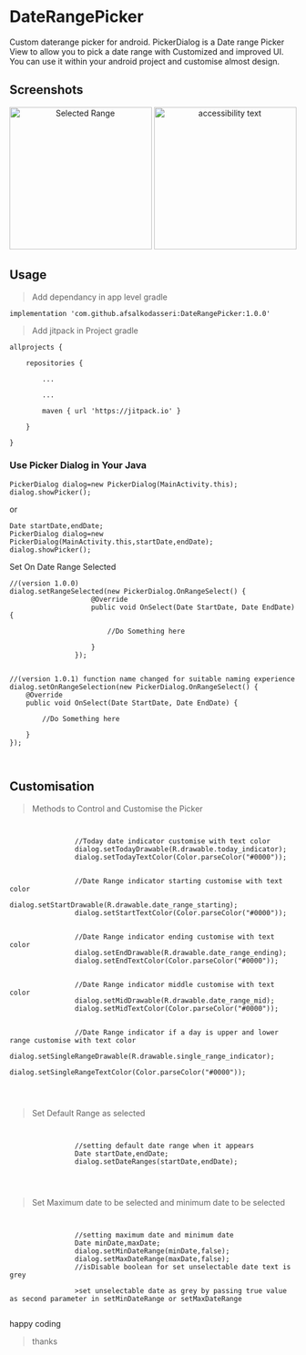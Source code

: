 # DateRangePicker
Custom daterange picker for android.
PickerDialog is a Date range Picker View to allow you to pick a date range with Customized and improved UI.
You can use it within your android project and customise almost design.


## Screenshots

<p align="center">
  <img src="https://i.ibb.co/C8M38gp/Screenshot-1613641238.png" width="250" title="Selected Range">
  <img src="https://i.ibb.co/GtH2YN6/Screenshot-1613640981.png" width="250" alt="accessibility text">
</p>

## Usage

> Add dependancy in app level gradle
 
```implementation 'com.github.afsalkodasseri:DateRangePicker:1.0.0'```

> Add jitpack in Project gradle

```
allprojects {

    repositories {
    
        ...
        
        ...
        
        maven { url 'https://jitpack.io' }
        
    }
    
}
```

### Use Picker Dialog in Your Java

```
PickerDialog dialog=new PickerDialog(MainActivity.this);
dialog.showPicker();
```

or

```
Date startDate,endDate;
PickerDialog dialog=new PickerDialog(MainActivity.this,startDate,endDate);
dialog.showPicker();
```

Set On Date Range Selected

```
//(version 1.0.0)
dialog.setRangeSelected(new PickerDialog.OnRangeSelect() {
                    @Override
                    public void OnSelect(Date StartDate, Date EndDate) {
                    
                        //Do Something here
                        
                    }
                });
    
    
//(version 1.0.1) function name changed for suitable naming experience
dialog.setOnRangeSelection(new PickerDialog.OnRangeSelect() {
    @Override
    public void OnSelect(Date StartDate, Date EndDate) {

        //Do Something here

    }
});
                
                
```

                
                
                
## Customisation

> Methods to Control and Customise the Picker

```


                //Today date indicator customise with text color 
                dialog.setTodayDrawable(R.drawable.today_indicator);
                dialog.setTodayTextColor(Color.parseColor("#0000"));
                
                
                //Date Range indicator starting customise with text color 
                dialog.setStartDrawable(R.drawable.date_range_starting);
                dialog.setStartTextColor(Color.parseColor("#0000"));
                
                
                //Date Range indicator ending customise with text color 
                dialog.setEndDrawable(R.drawable.date_range_ending);
                dialog.setEndTextColor(Color.parseColor("#0000"));
                
                
                //Date Range indicator middle customise with text color 
                dialog.setMidDrawable(R.drawable.date_range_mid);
                dialog.setMidTextColor(Color.parseColor("#0000"));
                
                
                //Date Range indicator if a day is upper and lower range customise with text color 
                dialog.setSingleRangeDrawable(R.drawable.single_range_indicator);
                dialog.setSingleRangeTextColor(Color.parseColor("#0000"));
                
                
                
```


> Set Default Range as selected


```
                
                
                //setting default date range when it appears
                Date startDate,endDate;
                dialog.setDateRanges(startDate,endDate);
                
                
                
```

> Set Maximum date to be selected and minimum date to be selected

```
                
                
                //setting maximum date and minimum date
                Date minDate,maxDate;
                dialog.setMinDateRange(minDate,false);
                dialog.setMaxDateRange(maxDate,false);
                //isDisable boolean for set unselectable date text is grey
                
                >set unselectable date as grey by passing true value as second parameter in setMinDateRange or setMaxDateRange
                
```


 

happy coding


>thanks


